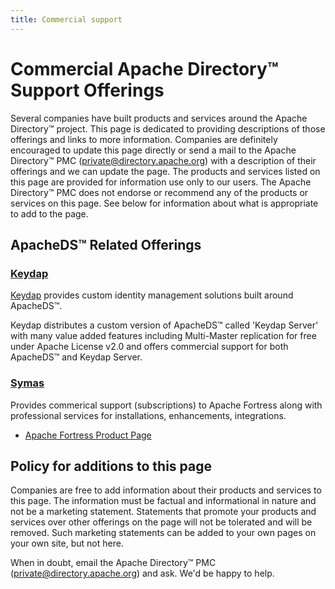 ```yaml
---
title: Commercial support
---
```


# Commercial Apache Directory&trade; Support Offerings

Several companies have built products and services around the Apache Directory&trade; project. This page is dedicated to providing descriptions of those offerings and links to more information. Companies are definitely encouraged to update this page directly or send a mail to the Apache Directory&trade; PMC ([private@directory.apache.org](mailto:private@directory.apache.org)) with a description of their offerings and we can update the page. The products and services listed on this page are provided for information use only to our users. The Apache Directory&trade; PMC does not endorse or recommend any of the products or services on this page. See below for information about what is appropriate to add to the page.

## ApacheDS&trade; Related Offerings

### [Keydap](http://www.keydap.com)

[Keydap](http://www.keydap.com) provides custom identity management solutions built around ApacheDS&trade;.

Keydap distributes a custom version of ApacheDS&trade; called 'Keydap Server' with many value added features including Multi-Master replication for free under Apache License v2.0 and offers commercial support for both ApacheDS&trade; and Keydap Server.

### [Symas](https://symas.com/)

Provides commerical support (subscriptions) to Apache Fortress along with professional services for installations, enhancements, integrations.

 * <a href="https://symas.com/fortressdetails/">Apache Fortress Product Page</a>


## Policy for additions to this page

Companies are free to add information about their products and services to this page. The information must be factual and informational in nature and not be a marketing statement. Statements that promote your products and services over other offerings on the page will not be tolerated and will be removed. Such marketing statements can be added to your own pages on your own site, but not here.

When in doubt, email the Apache Directory&trade; PMC ([private@directory.apache.org](mailto:private@directory.apache.org)) and ask. We'd be happy to help.
